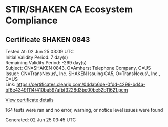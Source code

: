 # STIR/SHAKEN CA Ecosystem Compliance

## Certificate SHAKEN 0843

Tested At: 02 Jun 25 03:09 UTC\
Initial Validity Period: 7 day(s)\
Remaining Validity Period: -269 day(s)\
Subject: CN=SHAKEN 0843, O=Amherst Telephone Company, C=US\
Issuer: CN=TransNexus\\, Inc. SHAKEN Issuing CA5, O=TransNexus\\, Inc., C=US\
Link: https://certificates.clearip.com/04dab6de-0fdd-4299-bd4a-bf6e4349f114/410ba597afbf3228d3bc00be52b11621.pem

[View certificate details](https://x509.io/?cert=MIIC2TCCAn%2BgAwIBAgIQYbxJu4jxPQWZ8%2FPJoGAMdDAKBggqhkjOPQQDAjBWMQswCQYDVQQGEwJVUzEZMBcGA1UEChMQVHJhbnNOZXh1cywgSW5jLjEsMCoGA1UEAxMjVHJhbnNOZXh1cywgSW5jLiBTSEFLRU4gSXNzdWluZyBDQTUwHhcNMjQwODI5MjA1MDQ3WhcNMjQwOTA1MjA1MDQ2WjBHMQswCQYDVQQGEwJVUzEiMCAGA1UEChMZQW1oZXJzdCBUZWxlcGhvbmUgQ29tcGFueTEUMBIGA1UEAxMLU0hBS0VOIDA4NDMwWTATBgcqhkjOPQIBBggqhkjOPQMBBwNCAAQB18lNWEZKEonGjGgj45kp9czJlO7KErEUjCaNOlSGwIFgmBDtYhbOIrOKBnqf73v5MSKo5%2FecWk25sxJPSmpMo4IBPDCCATgwDAYDVR0TAQH%2FBAIwADAOBgNVHQ8BAf8EBAMCB4AwHQYDVR0OBBYEFKbP%2FGFWtl4s1cuifeqrf%2BfME5syMB8GA1UdIwQYMBaAFNoAs4f4gj%2B%2FuiKiZGO19i%2FMjnXKMBcGA1UdIAQQMA4wDAYKYIZIAYb%2FCQEBBDCBpgYDVR0fBIGeMIGbMIGYoDqgOIY2aHR0cHM6Ly9hdXRoZW50aWNhdGUtYXBpLmljb25lY3Rpdi5jb20vZG93bmxvYWQvdjEvY3JsolqkWDBWMRQwEgYDVQQHDAtCcmlkZ2V3YXRlcjELMAkGA1UECAwCTkoxEzARBgNVBAMMClNUSS1QQSBDUkwxCzAJBgNVBAYTAlVTMQ8wDQYDVQQKDAZTVEktUEEwFgYIKwYBBQUHARoECjAIoAYWBDA4NDMwCgYIKoZIzj0EAwIDSAAwRQIhAN6n8qdSXxPCN68yukE4MNhmPNBVmlu4Q62lIzwl83GlAiAYL9a6vLzjBP9JHi9Q7JnQI37iJAzSKrOfD6MXdgFZvQ%3D%3D)

164 tests were ran and no error, warning, or notice level issues were found


Generated: 02 Jun 25 03:45 UTC